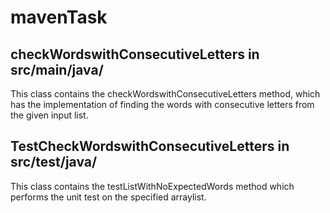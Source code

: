 # mavenTask

## checkWordswithConsecutiveLetters in src/main/java/
   This class contains the checkWordswithConsecutiveLetters method, which has the implementation of finding the words with consecutive letters from the given input list.
   
## TestCheckWordswithConsecutiveLetters in src/test/java/
  This class contains the testListWithNoExpectedWords method which performs the unit test on the specified arraylist.
